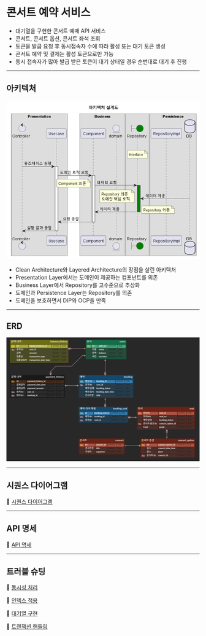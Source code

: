
# 콘서트 예약 서비스
- 대기열을 구현한 콘서트 예매 API 서비스
- 콘서트, 콘서트 옵션, 콘서트 좌석 조회
- 토큰을 발급 요청 후 동시접속자 수에 따라 활성 또는 대기 토큰 생성
- 콘서트 예약 및 결제는 활성 토큰으로만 가능
- 동시 접속자가 많아 발급 받은 토큰이 대기 상태일 경우 순번대로 대기 후 진행

***

## 아키텍처
![architecture.png](docs%2Farchitecture.png)
- Clean Architecture와 Layered Architecture의 장점을 살린 아키텍처
- Presentation Layer에서는 도메인이 제공하는 컴포넌트를 의존
- Business Layer에서 Repository를 고수준으로 추상화
- 도메인과 Persistence Layer는 Repository를 의존
- 도메인을 보호하면서 DIP와 OCP을 만족
***

## ERD

![erd.png](docs%2Ferd.png)
***

## 시퀀스 다이어그램 
🔗 [시퀀스 다이어그램](docs%2Fsequencediagram%2Fsequencediagram.md)
***

## API 명세
🔗 [API 명세](docs%2Fapi-spec.md)
***


## 트러블 슈팅
🔗 [동시성 처리](https://velog.io/@wonholee/%EB%8F%99%EC%8B%9C%EC%84%B1-%EC%B2%98%EB%A6%AC-%EB%AC%B8%EC%A0%9C)

🔗 [인덱스 적용](https://velog.io/@wonholee/DB-%EC%BD%98%EC%84%9C%ED%8A%B8-%EC%98%88%EC%95%BD-%EC%84%9C%EB%B9%84%EC%8A%A4-%EC%9D%B8%EB%8D%B1%EC%8A%A4-%EB%8F%84%EC%9E%85%EA%B8%B0)

🔗 [대기열 구현](https://velog.io/@wonholee/Redis-%EC%BD%98%EC%84%9C%ED%8A%B8-%EC%98%88%EC%95%BD-%EC%84%9C%EB%B9%84%EC%8A%A4-%EB%8C%80%EA%B8%B0%EC%97%B4%EA%B5%AC%ED%98%84)

🔗 [트랜잭션 핸들링](https://velog.io/@wonholee/%ED%8A%B8%EB%9E%9C%EC%9E%AD%EC%85%98-%EA%B3%A0%EC%B0%B0)
